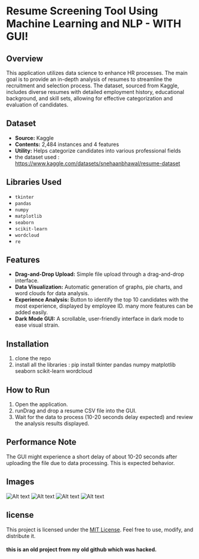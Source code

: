 # **Resume Screening Tool Using Machine Learning and NLP - WITH GUI!**

## Overview
This application utilizes data science to enhance HR processes. The main goal is to provide an in-depth analysis of resumes to streamline the recruitment and selection process. The dataset, sourced from Kaggle, includes diverse resumes with detailed employment history, educational background, and skill sets, allowing for effective categorization and evaluation of candidates.

## Dataset
- **Source:** Kaggle
- **Contents:** 2,484 instances and 4 features
- **Utility:** Helps categorize candidates into various professional fields
- the dataset used : https://www.kaggle.com/datasets/snehaanbhawal/resume-dataset

## Libraries Used
- `tkinter`
- `pandas`
- `numpy`
- `matplotlib`
- `seaborn`
- `scikit-learn`
- `wordcloud`
- `re` 

## Features
- **Drag-and-Drop Upload:** Simple file upload through a drag-and-drop interface.
- **Data Visualization:** Automatic generation of graphs, pie charts, and word clouds for data analysis.
- **Experience Analysis:** Button to identify the top 10 candidates with the most experience, displayed by employee ID. many more features can be added easily.
- **Dark Mode GUI:** A scrollable, user-friendly interface in dark mode to ease visual strain.

## Installation
1. clone the repo
2. install all the libraries : pip install tkinter pandas numpy matplotlib seaborn scikit-learn wordcloud 

## How to Run
1. Open the application. 
2. runDrag and drop a resume CSV file into the GUI.
3. Wait for the data to process (10-20 seconds delay expected) and review the analysis results displayed.

## Performance Note
The GUI might experience a short delay of about 10-20 seconds after uploading the file due to data processing. This is expected behavior.

## Images
![Alt text](https://i.imgur.com/KKAKP4h.png)
![Alt text](https://i.imgur.com/JuyuwMj.png)
![Alt text](https://i.imgur.com/6Ag2TnE.png)
![Alt text](https://i.imgur.com/4pPKkOw.png)

## license
This project is licensed under the [MIT License](https://opensource.org/licenses/MIT). Feel free to use, modify, and distribute it.

#### this is an old project from my old github which was hacked.
